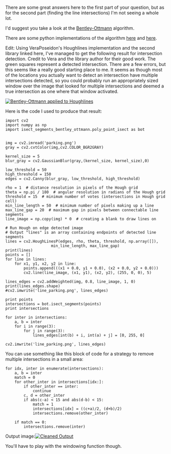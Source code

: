 There are some great answers here to the first part of your question, but as for the second part (finding the line intersections) I'm not seeing a whole lot.

I'd suggest you take a look at the [Bentley-Ottmann][1] algorithm.

There are some python implementations of the algorithm [here][2] and [here][3].

Edit: Using VeraPoseidon's Houghlines implementation and the second library linked here, I've managed to get the following result for intersection detection.  Credit to Vera and the library author for their good work.  The green squares represent a detected intersection.  There are a few errors, but  this seems like a really good starting place to me.  It seems as though most of the locations you actually want to detect an intersection have multiple intersections detected, so you could probably run an appropriately sized window over the image that looked for multiple intersections and deemed a true intersection as one where that window activated.

[![Bentley-Ottmann applied to Houghlines][4]][4]

Here is the code I used to produce that result:

    import cv2
    import numpy as np
    import isect_segments_bentley_ottmann.poly_point_isect as bot
    
    
    img = cv2.imread('parking.png')
    gray = cv2.cvtColor(img,cv2.COLOR_BGR2GRAY)
    
    kernel_size = 5
    blur_gray = cv2.GaussianBlur(gray,(kernel_size, kernel_size),0)
    
    low_threshold = 50
    high_threshold = 150
    edges = cv2.Canny(blur_gray, low_threshold, high_threshold)
    
    rho = 1  # distance resolution in pixels of the Hough grid
    theta = np.pi / 180  # angular resolution in radians of the Hough grid
    threshold = 15  # minimum number of votes (intersections in Hough grid cell)
    min_line_length = 50  # minimum number of pixels making up a line
    max_line_gap = 20  # maximum gap in pixels between connectable line segments
    line_image = np.copy(img) * 0  # creating a blank to draw lines on
    
    # Run Hough on edge detected image
    # Output "lines" is an array containing endpoints of detected line segments
    lines = cv2.HoughLinesP(edges, rho, theta, threshold, np.array([]),
                        min_line_length, max_line_gap)
    print(lines)
    points = []
    for line in lines:
        for x1, y1, x2, y2 in line:
            points.append(((x1 + 0.0, y1 + 0.0), (x2 + 0.0, y2 + 0.0)))
            cv2.line(line_image, (x1, y1), (x2, y2), (255, 0, 0), 5)
    
    lines_edges = cv2.addWeighted(img, 0.8, line_image, 1, 0)
    print(lines_edges.shape)
    #cv2.imwrite('line_parking.png', lines_edges)
    
    print points
    intersections = bot.isect_segments(points)
    print intersections
    
    for inter in intersections:
        a, b = inter
        for i in range(3):
            for j in range(3):
                lines_edges[int(b) + i, int(a) + j] = [0, 255, 0]
    
    cv2.imwrite('line_parking.png', lines_edges)

You can use something like this block of code for a strategy to remove multiple intersections in a small area:

    for idx, inter in enumerate(intersections):
        a, b = inter
        match = 0
        for other_inter in intersections[idx:]:
            if other_inter == inter:
                continue
            c, d = other_inter
            if abs(c-a) < 15 and abs(d-b) < 15:
                match = 1
                intersections[idx] = ((c+a)/2, (d+b)/2)
                intersections.remove(other_inter)

        if match == 0:
            intersections.remove(inter)

Output image:[![Cleaned Output][5]][5]

You'll have to play with the windowing function though.

  [1]: https://en.wikipedia.org/wiki/Bentley%E2%80%93Ottmann_algorithm
  [2]: https://github.com/splichte/lsi
  [3]: https://github.com/ideasman42/isect_segments-bentley_ottmann
  [4]: https://i.sstatic.net/1Tihf.png
  [5]: https://i.sstatic.net/7tuW6.png